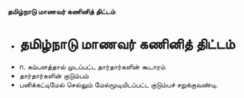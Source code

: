 **தமிழ்நாடு மாணவர் கணினித் திட்டம்**
- # தமிழ்நாடு மாணவர் கணினித் திட்டம்
- n. கம்பளத்தால் முடப்பட்ட தார்தார்களின் கூடாரம்
- தார்தார்களின் குடும்பம்
- பனிக்கட்டிமேல் செல்லும் மேல்மூடியிடப்பட்ட குடும்பச் சறுக்குவண்டி.

